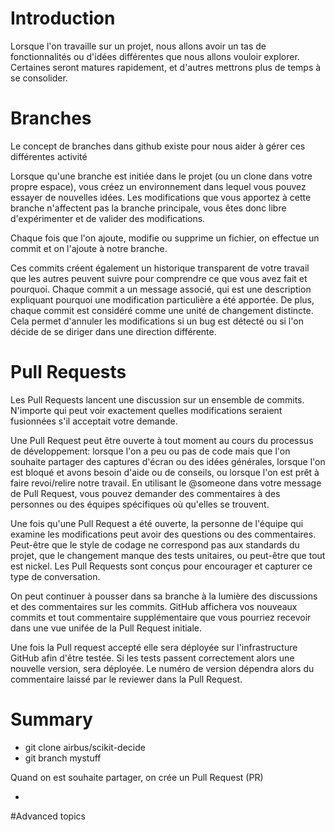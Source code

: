 # Introduction

Lorsque l'on travaille sur un projet, nous allons avoir un tas de fonctionnalités 
ou d'idées différentes que nous allons vouloir explorer. Certaines seront matures
rapidement, et d'autres mettrons plus de temps à se consolider. 

# Branches
Le concept de branches dans github existe pour nous aider à gérer ces différentes
activité

Lorsque qu'une branche est initiée dans le projet (ou un clone dans votre propre espace),
vous créez un environnement dans lequel vous pouvez essayer de nouvelles idées.
Les modifications que vous apportez à cette branche n'affectent pas la branche
principale, vous êtes donc libre d'expérimenter et de valider des modifications.

Chaque fois que l'on ajoute, modifie ou supprime un fichier, on effectue un commit
et on l'ajoute à notre branche. 

Ces commits créent également un historique transparent de votre travail que les 
autres peuvent suivre pour comprendre ce que vous avez fait et pourquoi. Chaque commit 
a un message associé, qui est une description expliquant pourquoi une 
modification particulière a été apportée. De plus, chaque commit est considéré comme 
une unité de changement distincte. Cela permet d'annuler les modifications si 
un bug est détecté ou si l'on décide de se diriger dans une direction différente.

# Pull Requests
Les Pull Requests lancent une discussion sur un ensemble de commits. N'importe qui
peut voir exactement quelles modifications seraient fusionnées s'il acceptait votre demande.

Une Pull Request peut être ouverte à tout moment au cours du processus de 
développement: lorsque l'on a peu ou pas de code mais que l'on souhaite partager 
des captures d'écran ou des idées générales, lorsque l'on est bloqué et avons 
besoin d'aide ou de conseils, ou lorsque l'on est prêt à faire revoi/relire notre 
travail. 
En utilisant le @someone dans votre message de Pull Request,
vous pouvez demander des commentaires à des personnes ou des équipes spécifiques
où qu'elles se trouvent.

Une fois qu'une Pull Request a été ouverte, la personne de l'équipe 
qui examine les modifications peut avoir des questions ou des commentaires. 
Peut-être que le style de codage ne correspond pas aux standards du projet, 
que le changement manque des tests unitaires, ou peut-être que tout est nickel.
Les Pull Requests sont conçus pour encourager et capturer ce type de conversation.

On peut continuer à pousser dans sa branche à la lumière 
des discussions et des commentaires sur les commits. 
GitHub affichera vos nouveaux commits et tout commentaire supplémentaire 
que vous pourriez recevoir dans une vue unifée de la Pull Request initiale.

Une fois la Pull request accepté elle sera déployée sur l'infrastructure GitHub 
afin d'être testée. Si les tests passent correctement alors une nouvelle version, 
sera déployée. Le numéro de version dépendra alors du commentaire laissé par le 
reviewer dans la Pull Request.

# Summary

- git clone airbus/scikit-decide
- git branch mystuff

Quand on est souhaite partager, on crée un Pull Request (PR)

- 

#Advanced topics
